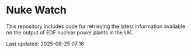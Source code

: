 # Nuke Watch

This repository includes code for retrieving the latest information available on the output of EDF nuclear power plants in the UK.

Last updated: 2025-08-25 07:16